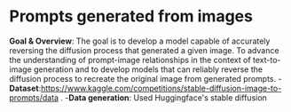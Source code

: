 # Prompts generated from images

**Goal & Overview**: The goal is to develop a model capable of accurately reversing the diffusion process that generated a given image. To advance the understanding of prompt-image relationships in the context of text-to-image generation and to develop models that can reliably reverse the diffusion process to recreate the original image from generated prompts.
  -**Dataset**:https://www.kaggle.com/competitions/stable-diffusion-image-to-prompts/data .
  -**Data generation**: Used Huggingface's stable diffusion

